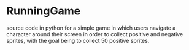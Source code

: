 # RunningGame
source code in python for a simple game in which users navigate a character around their screen in order to collect positive and negative sprites, with the goal being to collect 50 positive sprites. 
